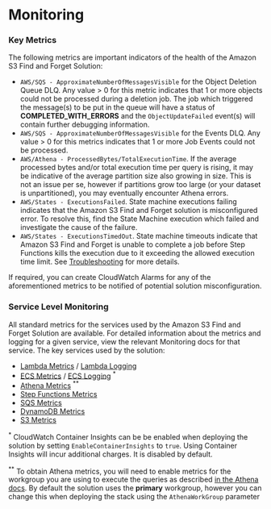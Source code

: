# Monitoring

### Key Metrics

The following metrics are important indicators of the health of the Amazon S3
Find and Forget Solution:

- `AWS/SQS - ApproximateNumberOfMessagesVisible` for the Object Deletion Queue DLQ. Any
value > 0 for this metric indicates that 1 or more objects could not be
processed during a deletion job. The job which triggered the message(s) to
be put in the queue will have a status of **COMPLETED_WITH_ERRORS** and the
`ObjectUpdateFailed` event(s) will contain further debugging information.
- `AWS/SQS - ApproximateNumberOfMessagesVisible` for the Events DLQ. Any value > 0
for this metrics indicates that 1 or more Job Events could not be processed.
- `AWS/Athena - ProcessedBytes/TotalExecutionTime`. If the average processed
bytes and/or total execution time per query is rising, it may be indicative of
the average partition size also growing in size. This is not an issue per se,
however if partitions grow too large (or your dataset is unpartitioned),
you may eventually encounter Athena errors.
- `AWS/States - ExecutionsFailed`. State machine executions failing
indicates that the Amazon S3 Find and Forget solution is misconfigured error.
To resolve this, find the State Machine execution which failed and investigate
the cause of the failure.
- `AWS/States - ExecutionsTimedOut`. State machine timeouts indicate that
Amazon S3 Find and Forget is unable to complete a job before Step Functions
kills the execution due to it exceeding the allowed execution time limit. 
See [Troubleshooting] for more details.

If required, you can create CloudWatch Alarms for any of the aforementioned
metrics to be notified of potential solution misconfiguration.

### Service Level Monitoring
All standard metrics for the services used by the Amazon S3 Find and Forget
Solution are available. For detailed information about the metrics and logging
for a given service, view the relevant Monitoring docs for that service. The
key services used by the solution:

- [Lambda Metrics] / [Lambda Logging]
- [ECS Metrics] / [ECS Logging] <sup>*</sup>
- [Athena Metrics] <sup>**</sup>
- [Step Functions Metrics]
- [SQS Metrics]
- [DynamoDB Metrics]
- [S3 Metrics]

<sup>*</sup> CloudWatch Container Insights can be be enabled when deploying
the solution by setting `EnableContainerInsights` to `true`. Using Container
Insights will incur additional charges. It is disabled by default.

<sup>**</sup> To obtain Athena metrics, you will need to enable metrics for the
workgroup you are using to execute the queries as described
[in the Athena docs][Athena Metrics]. By default the solution uses the
**primary** workgroup, however you can change this when deploying the stack
using the `AthenaWorkGroup` parameter

[Lambda Metrics]: https://docs.aws.amazon.com/lambda/latest/dg/monitoring-functions-metrics.html
[Lambda Logging]: https://docs.aws.amazon.com/lambda/latest/dg/monitoring-functions-logs.html
[ECS Metrics]: https://docs.aws.amazon.com/AmazonECS/latest/developerguide/cloudwatch-metrics.html
[ECS Logging]: https://docs.aws.amazon.com/AmazonECS/latest/developerguide/using_awslogs.html#viewing_awslogs
[ECS Container Insights]: https://docs.aws.amazon.com/AmazonECS/latest/developerguide/cloudwatch-container-insights.html
[Step Functions Metrics]: https://docs.aws.amazon.com/step-functions/latest/dg/procedure-cw-metrics.html#cloudwatch-step-functions-execution-metrics
[Athena Metrics]: https://docs.aws.amazon.com/athena/latest/ug/query-metrics-viewing.html
[DynamoDB Metrics]: https://docs.aws.amazon.com/amazondynamodb/latest/developerguide/monitoring-cloudwatch.html
[S3 Metrics]: https://docs.aws.amazon.com/AmazonS3/latest/dev/cloudwatch-monitoring.html
[SQS Metrics]: https://docs.aws.amazon.com/AWSSimpleQueueService/latest/SQSDeveloperGuide/sqs-monitoring-using-cloudwatch.html
[Troubleshooting]: ./TROUBLESHOOTING.md

